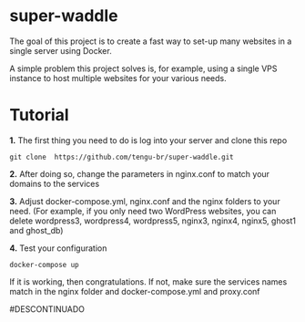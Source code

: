# super-waddle

The goal of this project is to create a fast way to set-up many websites in a single server using Docker.

A simple problem this project solves is, for example, using a single VPS instance to host multiple websites for your various needs.

# Tutorial

**1.** The first thing you need to do is log into your server and clone this repo
```
git clone  https://github.com/tengu-br/super-waddle.git
```
**2.** After doing so, change the parameters in nginx.conf to match your domains to the services

**3.** Adjust docker-compose.yml, nginx.conf and the nginx folders to your need. (For example, if you only need two WordPress websites, you can delete wordpress3, wordpress4, wordpress5, nginx3, nginx4, nginx5, ghost1 and ghost_db)

**4.** Test your configuration
```
docker-compose up
```
If it is working, then congratulations. If not, make sure the services names match in the nginx folder and docker-compose.yml and proxy.conf

#DESCONTINUADO
